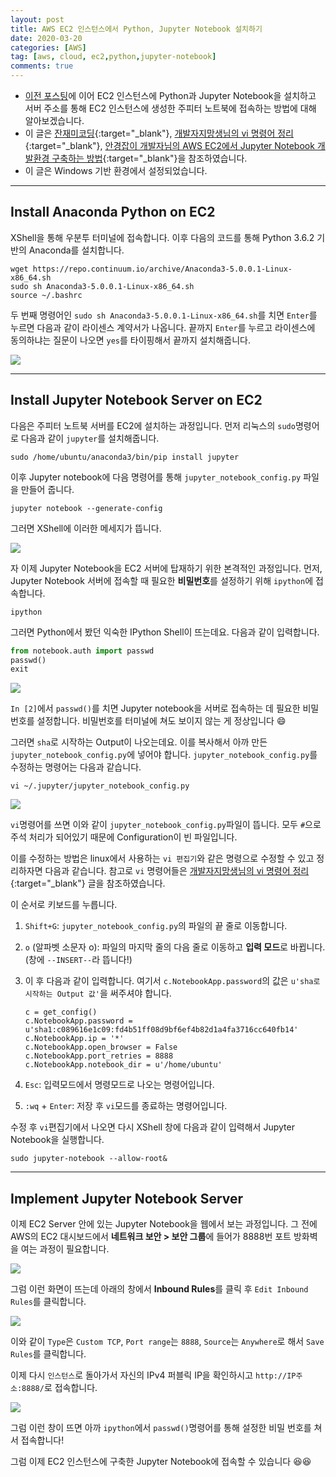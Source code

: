 ```yaml
---
layout: post
title: AWS EC2 인스턴스에서 Python, Jupyter Notebook 설치하기
date: 2020-03-20
categories: [AWS]
tag: [aws, cloud, ec2,python,jupyter-notebook]
comments: true
---
```



* [이전 포스팅](../2020-03-16-aws.md)에 이어 EC2 인스턴스에 Python과 Jupyter Notebook을 설치하고 
서버 주소를 통해 EC2 인스턴스에 생성한 주피터 노트북에 접속하는 방법에 대해 알아보겠습니다.
* 이 글은 [잔재미코딩](https://www.fun-coding.org/AWS5.html){:target="_blank"}, [개발자지망생님의 vi 명령어 정리](https://blockdmask.tistory.com/25){:target="_blank"}, [안경잡이 개발자님의 AWS EC2에서 Jupyter Notebook 개발환경 구축하는 방법](https://ndb796.tistory.com/250){:target="_blank"}을 참조하였습니다.
* 이 글은 Windows 기반 환경에서 설정되었습니다.

---
## **Install Anaconda Python on EC2**

XShell을 통해 우분투 터미널에 접속합니다. 이후 다음의 코드를 통해 
Python 3.6.2 기반의 Anaconda를 설치합니다.

~~~
wget https://repo.continuum.io/archive/Anaconda3-5.0.0.1-Linux-x86_64.sh
sudo sh Anaconda3-5.0.0.1-Linux-x86_64.sh
source ~/.bashrc
~~~

두 번째 명령어인 `sudo sh Anaconda3-5.0.0.1-Linux-x86_64.sh`를 치면 `Enter`를 누르면 다음과 같이 라이센스 계약서가 나옵니다. 끝까지 `Enter`를 누르고 라이센스에 동의하냐는 질문이 나오면 `yes`를 타이핑해서 끝까지 설치해줍니다.

![](../../images/aws-python-terminal.gif)

---
## **Install Jupyter Notebook Server on EC2**

다음은 주피터 노트북 서버를 EC2에 설치하는 과정입니다.
먼저 리눅스의 `sudo`명령어로 다음과 같이 `jupyter`를 설치해줍니다.
~~~
sudo /home/ubuntu/anaconda3/bin/pip install jupyter
~~~

이후 Jupyter notebook에 다음 명령어를 통해 `jupyter_notebook_config.py` 파일을 만들어 줍니다.

~~~
jupyter notebook --generate-config
~~~

그러면 XShell에 이러한 메세지가 뜹니다. 

![](../../images/aws-python-config.png)

자 이제 Jupyter Notebook을 EC2 서버에 탑재하기 위한 본격적인 과정입니다. 
먼저, Jupyter Notebook 서버에 접속할 때 필요한 **비밀번호**를 설정하기 위해 `ipython`에 접속합니다.

~~~
ipython
~~~

그러면 Python에서 봤던 익숙한 IPython Shell이 뜨는데요. 다음과 같이 입력합니다.

~~~python
from notebook.auth import passwd
passwd()
exit
~~~

![](../../images/aws-python-ipython.png)

`In [2]`에서 `passwd()`를 치면 Jupyter notebook을 서버로 접속하는 데 필요한 비밀번호를 설정합니다. 비밀번호를 터미널에 쳐도 보이지 않는 게 정상입니다 :smile:

그러면 `sha`로 시작하는 Output이 나오는데요. 이를 복사해서 아까 만든 `jupyter_notebook_config.py`에 넣어야 합니다.
`jupyter_notebook_config.py`를 수정하는 명령어는 다음과 같습니다.

~~~
vi ~/.jupyter/jupyter_notebook_config.py
~~~

![](../../images/aws-python-vi.png)

`vi`명령어를 쓰면 이와 같이 `jupyter_notebook_config.py`파일이 뜹니다. 
모두 `#`으로 주석 처리가 되어있기 때문에 Configuration이 빈 파일입니다.

이를 수정하는 방법은 linux에서 사용하는 `vi 편집기`와 같은 명령으로 수정할 수 있고 정리하자면 다음과 같습니다. 참고로 `vi` 명령어들은 [개발자지망생님의 vi 명령어 정리](https://blockdmask.tistory.com/25){:target="_blank"} 글을 참조하였습니다.

이 순서로 키보드를 누릅니다.
1. `Shift+G`: `jupyter_notebook_config.py`의 파일의 끝 줄로 이동합니다.
2. `o` (알파벳 소문자 o): 파일의 마지막 줄의 다음 줄로 이동하고 **입력 모드**로 바뀝니다. (창에 `--INSERT--`라 뜹니다!)
3. 이 후 다음과 같이 입력합니다. 여기서 `c.NotebookApp.password`의 값은 `u'sha로 시작하는 Output 값'`을 써주셔야 합니다.

   ~~~
   c = get_config()
   c.NotebookApp.password = u'sha1:c089616e1c09:fd4b51ff08d9bf6ef4b82d1a4fa3716cc640fb14'
   c.NotebookApp.ip = '*'
   c.NotebookApp.open_browser = False
   c.NotebookApp.port_retries = 8888
   c.NotebookApp.notebook_dir = u'/home/ubuntu'
   ~~~
4. `Esc`: 입력모드에서 명령모드로 나오는 명령어입니다.
5. `:wq` + `Enter`: 저장 후 `vi`모드를 종료하는 명령어입니다.

수정 후 `vi`편집기에서 나오면 다시 XShell 창에 다음과 같이 입력해서 Jupyter Notebook을 실행합니다.

~~~
sudo jupyter-notebook --allow-root&
~~~

---
## **Implement Jupyter Notebook Server**

이제 EC2 Server 안에 있는 Jupyter Notebook을 웹에서 보는 과정입니다.
그 전에 AWS의 EC2 대시보드에서 **네트워크 보안 > 보안 그룹**에 들어가 8888번 포트 방화벽을 여는 과정이 필요합니다.

![](../../images/aws-python-security.png)

그럼 이런 화면이 뜨는데 아래의 창에서 **Inbound Rules**를 클릭 후 `Edit Inbound Rules`를 클릭합니다.

![](../../images/aws-python-tcp.png)

이와 같이 `Type`은 `Custom TCP`, `Port range`는 `8888`, `Source`는 `Anywhere`로 해서 `Save Rules`를 클릭합니다.

이제 다시 `인스턴스`로 돌아가서 자신의 IPv4 퍼블릭 IP을 확인하시고 `http://IP주소:8888/`로 접속합니다. 

![](../../images/aws-python-jupyter.png)

그럼 이런 창이 뜨면 아까 `ipython`에서 `passwd()`명령어를 통해 설정한 비밀 번호를 쳐서 접속합니다!



그럼 이제 EC2 인스턴스에 구축한 Jupyter Notebook에 접속할 수 있습니다 :satisfied::satisfied:


